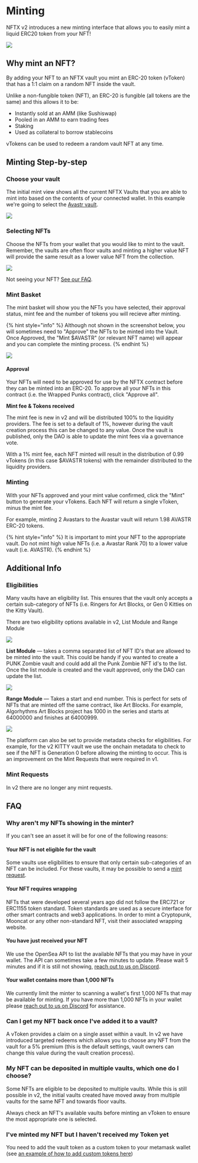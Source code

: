 # Minting

NFTX v2 introduces a new minting interface that allows you to easily mint a liquid ERC20 token from your NFT!

![](../.gitbook/assets/image%20%284%29.png)

## Why mint an NFT?

By adding your NFT to an NFTX vault you mint an ERC-20 token \(vToken\) that has a 1:1 claim on a random NFT inside the vault.

Unlike a non-fungible token \(NFT\), an ERC-20 is fungible \(all tokens are the same\) and this allows it to be:

* Instantly sold at an AMM \(like Sushiswap\) 
* Pooled in an AMM to earn trading fees
* Staking
* Used as collateral to borrow stablecoins

vTokens can be used to redeem a random vault NFT at any time.

## Minting Step-by-step

### Choose your vault

The initial mint view shows all the current NFTX Vaults that you are able to mint into based on the contents of your connected wallet. In this example we're going to select the [Avastr vault](https://v2.nftx.org/mint/0xdcdc1c1cc33aa817cbdbe8f5e2390bf7cc43dc4b/).

![](../.gitbook/assets/image%20%288%29.png)

### Selecting NFTs

Choose the NFTs from your wallet that you would like to mint to the vault. Remember, the vaults are often floor vaults and minting a higher value NFT will provide the same result as a lower value NFT from the collection.

![](../.gitbook/assets/screenshot-2021-06-22-at-23.54.42.png)

Not seeing your NFT? [See our FAQ](https://docs.nftx.org/tutorials/get-started-v1.x/minting#faq).

### Mint Basket

The mint basket will show you the NFTs you have selected, their approval status, mint fee and the number of tokens you will recieve after minting.

{% hint style="info" %}
Although not shown in the screenshot below, you will sometimes need to "Approve" the NFTs to be minted into the Vault. Once Approved, the "Mint $AVASTR" \(or relevant NFT name\) will appear and you can complete the minting process.
{% endhint %}

![](../.gitbook/assets/screenshot-2021-06-22-at-23.57.38.png)

#### Approval

Your NFTs will need to be approved for use by the NFTX contract before they can be minted into an ERC-20. To approve all your NFTs in this contract \(i.e. the Wrapped Punks contract\), click "Approve all".

**Mint fee & Tokens received**

The mint fee is new in v2 and will be distributed 100% to the liquidity providers.  The fee is set to a default of 1%, however during the vault creation process this can be changed to any value. Once the vault is published, only the DAO is able to update the mint fees via a governance vote.

With a 1% mint fee, each NFT minted will result in the distribution of 0.99 vTokens \(in this case $AVASTR tokens\) with the remainder distributed to the liquidity providers.

### **Minting**

With your NFTs approved and your mint value confirmed, click the "Mint" button to generate your vTokens. Each NFT will return a single vToken, minus the mint fee.

For example, minting 2 Avastars to the Avastar vault will return 1.98 AVASTR ERC-20 tokens.

{% hint style="info" %}
It is important to mint your NFT to the appropriate vault. Do not mint high value NFTs \(i.e. a Avastar Rank 70\) to a lower value vault \(i.e. AVASTR\).
{% endhint %}

## Additional Info

### Eligibilities

Many vaults have an eligibility list. This ensures that the vault only accepts a certain sub-category of NFTs \(i.e. Ringers for Art Blocks, or Gen 0 Kitties on the Kitty Vault\).

There are two eligibility options available in v2, List Module and Range Module

![](../.gitbook/assets/image%20%283%29.png)



**List Module** — takes a comma separated list of NFT ID's that are allowed to be minted into the vault. This could be handy if you wanted to create a PUNK Zombie vault and could add all the Punk Zombie NFT id's to the list. Once the list module is created and the vault approved, only the DAO can update the list.

![](../.gitbook/assets/image%20%285%29.png)

**Range Module** — Takes a start and end number. This is perfect for sets of NFTs that are minted off the same contract, like Art Blocks.  For example, Algorhythms Art Blocks project has 1000 in the series and starts at 64000000 and finishes at 64000999.

![](../.gitbook/assets/image%20%287%29.png)

The platform can also be set to provide metadata checks for eligibilities. For example, for the v2 KITTY vault we use the onchain metadata to check to see if the NFT is Generation 0 before allowing the minting to occur. This is an improvement on the Mint Requests that were required in v1.

### Mint Requests

In v2 there are no longer any mint requests.

## FAQ

### Why aren't my NFTs showing in the minter?

If you can't see an asset it will be for one of the following reasons:

#### Your NFT is not eligible for the vault

Some vaults use eligibilities to ensure that only certain sub-categories of an NFT can be included. For these vaults, it may be possible to send a [mint request](https://docs.nftx.org/tutorials/get-started-v1.x/minting#mint-requests).

#### Your NFT requires wrapping

NFTs that were developed several years ago did not follow the ERC721 or ERC1155 token standard. Token standards are used as a secure interface for other smart contracts and web3 applications. In order to mint a Cryptopunk, Mooncat or any other non-standard NFT, visit their associated wrapping website.

#### You have just received your NFT

We use the OpenSea API to list the available NFTs that you may have in your wallet. The API can sometimes take a few minutes to update. Please wait 5 minutes and if it is still not showing, [reach out to us on Discord](https://discord.com/invite/fJg5burAKH).

#### Your wallet contains more than 1,000 NFTs

We currently limit the minter to scanning a wallet's first 1,000 NFTs that may be available for minting. If you have more than 1,000 NFTs in your wallet please [reach out to us on Discord](https://discord.com/invite/fJg5burAKH) for assistance.

### Can I get my NFT back once I've added it to a vault?

A vToken provides a claim on a single asset within a vault. In v2 we have introduced targeted redeems which allows you to choose any NFT from the vault for a 5% premium \(this is the default settings, vault owners can change this value during the vault creation process\).

### My NFT can be deposited in multiple vaults, which one do I choose?

Some NFTs are eligible to be deposited to multiple vaults. While this is still possible in v2, the initial vaults created have moved away from multiple vaults for the same NFT and towards floor vaults.

Always check an NFT's available vaults before minting an vToken to ensure the most appropriate one is selected.

### I've minted my NFT but I haven't received my Token yet

You need to add the vault token as a custom token to your metamask wallet \(see [an example of how to add custom tokens here](https://blog.nftx.org/how-do-i-view-my-nftx-tokens-in-metamask/#how-can-you-see-your-nftx-tokens-inside-of-metamask)\)





